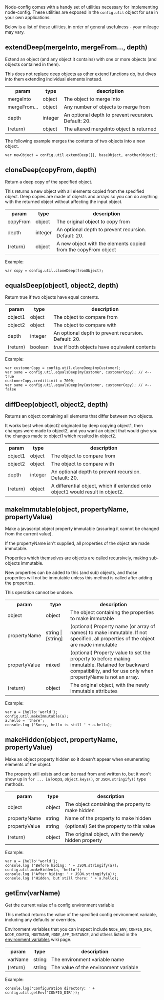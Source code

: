 Node-config comes with a handy set of utilities necessary for implementing node-config.  These utilities are exposed in the ```config.util``` object for use in your own applications.

Below is a list of these utilities, in order of general usefulness - your mileage may vary.

## extendDeep(mergeInto, mergeFrom..., depth)

Extend an object (and any object it contains) with one or more objects (and objects contained in them).

This does not replace deep objects as other extend functions do, 
but dives into them extending individual elements instead.

<table>
<tr><th>param</th><th>type</th><th>description</th></tr>
<tr><td>mergeInto</td><td>object</td><td>The object to merge into</td></tr>
<tr><td>mergeFrom...</td><td>object</td><td>Any number of objects to merge from</td></tr>
<tr><td>depth</td><td>integer</td><td>An optional depth to prevent recursion.  Default: 20.</td></tr>
<tr><td>(return)</td><td>object</td><td>The altered mergeInto object is returned</td></tr>
</table>

The following example merges the contents of two objects into a new object.

```
var newObject = config.util.extendDeep({}, baseObject, anotherObject);
```

## cloneDeep(copyFrom, depth)

Return a deep copy of the specified object.

This returns a new object with all elements copied from the specified
object.  Deep copies are made of objects and arrays so you can do anything
with the returned object without affecting the input object.

<table>
<tr><th>param</th><th>type</th><th>description</th></tr>
<tr><td>copyFrom</td><td>object</td><td>The original object to copy from</td></tr>
<tr><td>depth</td><td>integer</td><td>An optional depth to prevent recursion.  Default: 20.</td></tr>
<tr><td>(return)</td><td>object</td><td>A new object with the elements copied from the copyFrom object</td></tr>
</table>

Example:

```
var copy = config.util.cloneDeep(fromObject);
```

## equalsDeep(object1, object2, depth)

Return true if two objects have equal contents.

<table>
<tr><th>param</th><th>type</th><th>description</th></tr>
<tr><td>object1</td><td>object</td><td>The object to compare from</td></tr>
<tr><td>object2</td><td>object</td><td>The object to compare with</td></tr>
<tr><td>depth</td><td>integer</td><td>An optional depth to prevent recursion.  Default: 20.</td></tr>
<tr><td>(return)</td><td>boolean</td><td><i>true</i> if both objects have equivalent contents</td></tr>
</table>

Example:

```
var customerCopy = config.util.cloneDeep(myCustomer);
var same = config.util.equalsDeep(myCustomer, customerCopy); // <-- true
customerCopy.creditLimit = 7000;
var same = config.util.equalsDeep(myCustomer, customerCopy); // <-- false
```

## diffDeep(object1, object2, depth)

Returns an object containing all elements that differ between two objects.

It works best when object2 originated by deep copying object1, then
changes were made to object2, and you want an object that would give you
the changes made to object1 which resulted in object2.

<table>
<tr><th>param</th><th>type</th><th>description</th></tr>
<tr><td>object1</td><td>object</td><td>The object to compare from</td></tr>
<tr><td>object2</td><td>object</td><td>The object to compare with</td></tr>
<tr><td>depth</td><td>integer</td><td>An optional depth to prevent recursion.  Default: 20.</td></tr>
<tr><td>(return)</td><td>object</td><td>A differential object, which if extended onto object1 would result in object2.</td></tr>
</table>

## makeImmutable(object, propertyName, propertyValue)

Make a javascript object property immutable (assuring it cannot be changed from the current value).

If the propertyName isn't supplied, all properties of the object are made immutable.

Properties which themselves are objects are called recursively, making sub-objects immutable.

New properties can be added to this (and sub) objects, and those properties will not be immutable unless this method is called after adding the properties.

This operation cannot be undone.

<table>
<tr><th>param</th><th>type</th><th>description</th></tr>
<tr><td>object</td><td>object</td><td>The object containing the properties to make immutable</td></tr>
<tr><td>propertyName</td><td>string | [string]</td><td>(optional) Property name (or array of names) to make immutable.  If not specified, all properties of the object are made immutable</td></tr>
<tr><td>propertyValue</td><td>mixed</td><td>(optional) Property value to set the property to before making immutable. Retained for backward compatibility, and for use only when propertyName is not an array.</td></tr>
<tr><td>(return)</td><td>object</td><td>The original object, with the newly immutable attributes</td></tr>
</table>

Example:

```
var a = {hello:'world'};
config.util.makeImmutable(a);
a.hello = 'there';
console.log ('Sorry, hello is still ' + a.hello);
```

## makeHidden(object, propertyName, propertyValue)

Make an object property hidden so it doesn't appear when enumerating elements of the object.

The property still exists and can be read from and written to, but it won't show up in 
`for ... in` loops, `Object.keys()`, or `JSON.stringify()` type methods.

<table>
<tr><th>param</th><th>type</th><th>description</th></tr>
<tr><td>object</td><td>object</td><td>The object containing the property to make hidden</td></tr>
<tr><td>propertyName</td><td>string</td><td>Name of the property to make hidden</td></tr>
<tr><td>propertyValue</td><td>string</td><td>(optional) Set the property to this value</td></tr>
<tr><td>(return)</td><td>object</td><td>The original object, with the newly hidden property</td></tr>
</table>

Example:

```
var a = {hello'"world'};
console.log ('Before hiding: ' + JSON.stringify(a));
config.util.makeHidden(a, 'hello');
console.log ('After hiding: ' + JSON.stringify(a));
console.log ('Hidden, but still there: ' + a.hello);
```

## getEnv(varName)

Get the current value of a config environment variable

This method returns the value of the specified config environment variable,
including any defaults or overrides.

Environment variables that you can inspect include `NODE_ENV`, `CONFIG_DIR`, `NODE_CONFIG`,
`HOSTNAME`, `NODE_APP_INSTANCE`, and others listed in the [environment variables](https://github.com/lorenwest/node-config/wiki/Environment-Variables) wiki page.

<table>
<tr><th>param</th><th>type</th><th>description</th></tr>
<tr><td>varName</td><td>string</td><td>The environment variable name</td></tr>
<tr><td>(return)</td><td>string</td><td>The value of the environment variable</td></tr>
</table>

Example:

```
console.log('Configuration directory: ' + config.util.getEnv('CONFIG_DIR'));
```